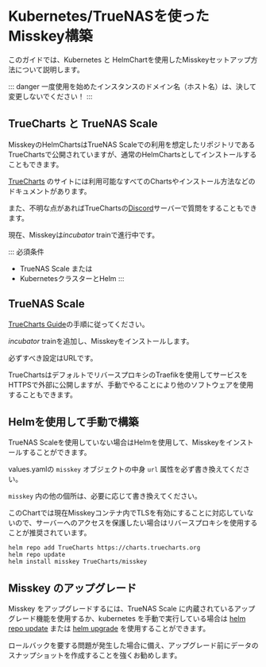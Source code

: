 # Kubernetes/TrueNASを使ったMisskey構築
このガイドでは、Kubernetes と HelmChartを使用したMisskeyセットアップ方法について説明します。

::: danger
一度使用を始めたインスタンスのドメイン名（ホスト名）は、決して変更しないでください！
:::

## TrueCharts と TrueNAS Scale
MisskeyのHelmChartsはTrueNAS Scaleでの利用を想定したリポジトリであるTrueChartsで公開されていますが、通常のHelmChartsとしてインストールすることもできます。

[TrueCharts](https://truecharts.org/charts/description_list) のサイトには利用可能なすべてのChartsやインストール方法などのドキュメントがあります。

また、不明な点があればTrueChartsの[Discord](https://discord.gg/Ax9ZgzKx9t)サーバーで質問をすることもできます。

現在、Misskeyは*incubator* trainで進行中です。


::: 必須条件
- TrueNAS Scale
または
- KubernetesクラスターとHelm
:::

## TrueNAS Scale
[TrueCharts Guide](https://truecharts.org/manual/guides/Adding-TrueCharts/)の手順に従ってください。

*incubator* trainを追加し、Misskeyをインストールします。

必ずすべき設定はURLです。

TrueChartsはデフォルトでリバースプロキシのTraefikを使用してサービスをHTTPSで外部に公開しますが、手動でやることにより他のソフトウェアを使用することもできます。

## Helmを使用して手動で構築
TrueNAS Scaleを使用していない場合はHelmを使用して、Misskeyをインストールすることができます。

values.yamlの `misskey` オブジェクトの中身 `url` 属性を必ず書き換えてください。

`misskey` 内の他の個所は、必要に応じて書き換えてください。

このChartでは現在Misskeyコンテナ内でTLSを有効にすることに対応していないので、サーバーへのアクセスを保護したい場合はリバースプロキシを使用することが推奨されています。

```
helm repo add TrueCharts https://charts.truecharts.org
helm repo update
helm install misskey TrueCharts/misskey
```

## Misskey のアップグレード
Misskey をアップグレードするには、TrueNAS Scale に内蔵されているアップグレード機能を使用するか、kubernetes を手動で実行している場合は [helm repo update](https://helm.sh/docs/helm/helm_repo_update/) または [helm upgrade](https://helm.sh/docs/helm/helm_upgrade/) を使用することができます。

ロールバックを要する問題が発生した場合に備え、アップグレード前にデータのスナップショットを作成することを強くお勧めします。
